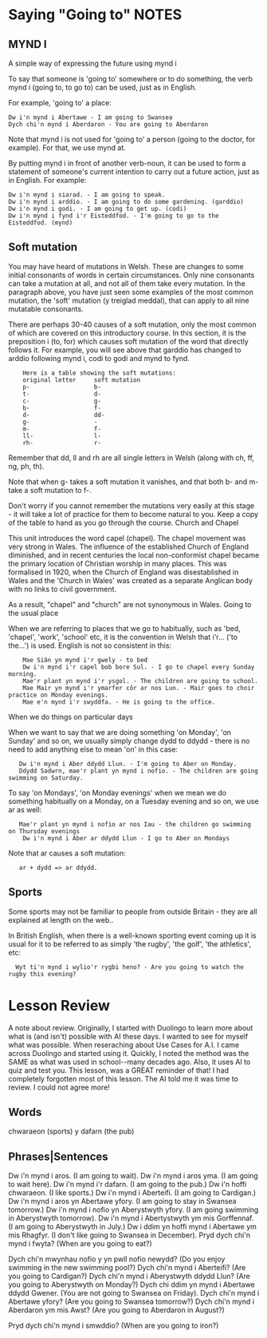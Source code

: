 # Saying "Going to" NOTES

## MYND I
A simple way of expressing the future using mynd i

To say that someone is 'going to' somewhere or to do something, the verb mynd i (going to, to go to) can be used, just as in English.

For example, 'going to' a place:

    Dw i'n mynd i Abertawe - I am going to Swansea
    Dych chi'n mynd i Aberdaron - You are going to Aberdaron

Note that mynd i is not used for 'going to' a person (going to the doctor, for example). For that, we use mynd at.

By putting mynd i in front of another verb-noun, it can be used to form a statement of someone's current intention to carry out a future action, just as in English. For example:

    Dw i'n mynd i siarad. - I am going to speak.
    Dw i'n mynd i arddio. - I am going to do some gardening. (garddio)
    Dw i'n mynd i godi. - I am going to get up. (codi)
    Dw i'n mynd i fynd i'r Eisteddfod. - I'm going to go to the Eisteddfod. (mynd)

## Soft mutation

You may have heard of mutations in Welsh. These are changes to some initial consonants of words in certain circumstances. Only nine consonants can take a mutation at all, and not all of them take every mutation. In the paragraph above, you have just seen some examples of the most common mutation, the 'soft' mutation (y treiglad meddal), that can apply to all nine mutatable consonants.

There are perhaps 30-40 causes of a soft mutation, only the most common of which are covered on this introductory course. In this section, it is the preposition i (to, for) which causes soft mutation of the word that directly follows it. For example, you will see above that garddio has changed to arddio following mynd i, codi to godi and mynd to fynd.

        Here is a table showing the soft mutations:
        original letter 	soft mutation
        p- 	                b-
        t- 	                d-
        c- 	                g-
        b- 	                f-
        d- 	                dd-
        g- 	                -
        m-              	f-
        ll-             	l-
        rh-             	r-

Remember that dd, ll and rh are all single letters in Welsh (along with ch, ff, ng, ph, th).

Note that when g- takes a soft mutation it vanishes, and that both b- and m- take a soft mutation to f-.

Don't worry if you cannot remember the mutations very easily at this stage - it will take a lot of practice for them to become natural to you. Keep a copy of the table to hand as you go through the course.
Church and Chapel

This unit introduces the word capel (chapel). The chapel movement was very strong in Wales. The influence of the established Church of England diminished, and in recent centuries the local non-conformist chapel became the primary location of Christian worship in many places. This was formalised in 1920, when the Church of England was disestablished in Wales and the 'Church in Wales' was created as a separate Anglican body with no links to civil government.

As a result, "chapel" and "church" are not synonymous in Wales.
Going to the usual place

When we are referring to places that we go to habitually, such as 'bed, 'chapel', 'work', 'school' etc, it is the convention in Welsh that i'r... ('to the...') is used. English is not so consistent in this:

        Mae Siân yn mynd i'r gwely - to bed
        Dw i'n mynd i'r capel bob bore Sul. - I go to chapel every Sunday morning.
        Mae'r plant yn mynd i'r ysgol. - The children are going to school.
        Mae Mair yn mynd i'r ymarfer côr ar nos Lun. - Mair goes to choir practice on Monday evenings.
        Mae e'n mynd i'r swyddfa. - He is going to the office.

When we do things on particular days

When we want to say that we are doing something 'on Monday', 'on Sunday' and so on, we usually simply change dydd to ddydd - there is no need to add anything else to mean 'on' in this case:

       Dw i'n mynd i Aber ddydd Llun. - I'm going to Aber on Monday.
       Ddydd Sadwrn, mae'r plant yn mynd i nofio. - The children are going swimming on Saturday.

To say 'on Mondays', 'on Monday evenings' when we mean we do something habitually on a Monday, on a Tuesday evening and so on, we use ar as well:

       Mae'r plant yn mynd i nofio ar nos Iau - the children go swimming on Thursday evenings
        Dw i'n mynd i Aber ar ddydd Llun - I go to Aber on Mondays

Note that ar causes a soft mutation:

       ar + dydd => ar ddydd.

## Sports

Some sports may not be familiar to people from outside Britain - they are all explained at length on the web..

In British English, when there is a well-known sporting event coming up it is usual for it to be referred to as simply 'the rugby', 'the golf', 'the athletics', etc:

      Wyt ti'n mynd i wylio'r rygbi heno? - Are you going to watch the rugby this evening?


# Lesson Review 
A note about review.  Originally, I started with Duolingo to learn more about what is (and isn't) possible with AI these days.  I wanted to see for myself what was possible.  When reseraching about Use Cases for A.I. I came across Duolingo and started using it.  Quickly, I noted the method was the SAME as what was used in school--many decades ago.  Also, it uses AI to quiz and test you.  This lesson, was a GREAT reminder of that!  I had completely forgotten most of this lesson.  The AI told me it was time to review.  I could not agree more!

## Words
chwaraeon (sports)
y dafarn (the pub) 


## Phrases|Sentences
Dw i'n mynd i aros.  (I am going to wait). 
Dw i'n mynd i aros yma.  (I am going to wait here).
Dw i'n mynd i'r dafarn. (I am going to the pub.)
Dw i'n hoffi chwaraeon.  (I like sports.) 
Dw i'n mynd i Aberteifi.  (I am going to Cardigan.)
Dw i'n mynd i aros yn Abertawe yfory. (I am going to stay in Swansea tomorrow.) 
Dw i'n mynd i nofio yn Aberystwyth yfory. (I am going swimming in Aberystwyth tomorrow). 
Dw i'n mynd i Abertystwyth ym mis Gorffennaf. (I am going to Aberystwyth in July.)
Dw i ddim yn hoffi mynd i Abertawe ym mis Rhagfyr. (I don't like going to Swansea in December).
Pryd dych chi'n mynd i fwyta? (When are you going to eat?)

Dych chi'n mwynhau nofio y yn pwll nofio newydd? (Do you enjoy swimming in the new swimming pool?)
Dych chi'n mynd i Aberteifi? (Are you going to Cardigan?) 
Dych chi'n mynd i Aberystwyth ddydd Llun? (Are you going to Aberystwyth on Monday?)
Dych chi ddim yn mynd i Abertawe ddydd Gwener. (You are not going to Swansea on Friday). 
Dych chi'n mynd i Abertawe yfory? (Are you going to Swansea tomorrow?)
Dych chi'n mynd i Aberdaron ym mis Awst? (Are you going to Aberdaron in August?)

Pryd dych chi'n mynd i smwddio?  (When are you going to iron?)
